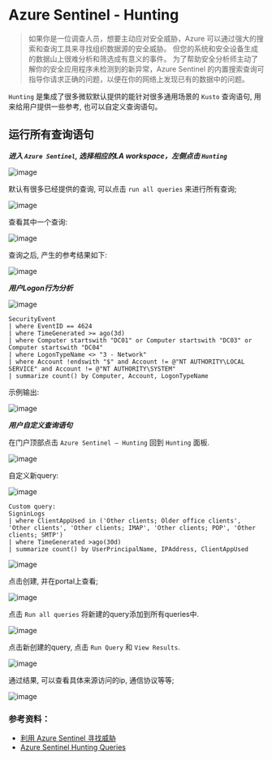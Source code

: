 # Azure Sentinel - Hunting

> 如果你是一位调查人员，想要主动应对安全威胁，Azure 可以通过强大的搜索和查询工具来寻找组织数据源的安全威胁。 但您的系统和安全设备生成的数据山上很难分析和筛选成有意义的事件。 为了帮助安全分析师主动了解你的安全应用程序未检测到的新异常，Azure Sentinel 的内置搜索查询可指导你请求正确的问题，以便在你的网络上发现已有的数据中的问题。

 `Hunting` 是集成了很多微软默认提供的能针对很多通用场景的 `Kusto` 查询语句, 用来给用户提供一些参考, 也可以自定义查询语句。


## 运行所有查询语句 

***进入 `Azure Sentinel`, 选择相应的LA workspace，左侧点击 `Hunting`***

![image](./images/Hunting/01.png)
 
默认有很多已经提供的查询, 可以点击 `run all queries` 来进行所有查询;

![image](./images/Hunting/02.png)
 
查看其中一个查询:

![image](./images/Hunting/03.png)

 查询之后, 产生的参考结果如下:

 ![image](./images/Hunting/04.png)

 
***用户Logon行为分析***

 ![image](./images/Hunting/05.png)

 
```
SecurityEvent
| where EventID == 4624
| where TimeGenerated >= ago(3d)
| where Computer startswith "DC01" or Computer startswith "DC03" or Computer startswith "DC04"
| where LogonTypeName <> "3 - Network" 
| where Account !endswith "$" and Account != @"NT AUTHORITY\LOCAL SERVICE" and Account != @"NT AUTHORITY\SYSTEM"
| summarize count() by Computer, Account, LogonTypeName
```

示例输出:
 
![image](./images/Hunting/06.png)


***用户自定义查询语句***

在门户顶部点击 `Azure Sentinel – Hunting` 回到 `Hunting` 面板.

 ![image](./images/Hunting/07.png)

 
自定义新query: 

 ![image](./images/Hunting/08.png)

```
Custom query: 
SigninLogs
| where ClientAppUsed in ('Other clients; Older office clients', 'Other clients', 'Other clients; IMAP', 'Other clients; POP', 'Other clients; SMTP')
| where TimeGenerated >ago(30d)
| summarize count() by UserPrincipalName, IPAddress, ClientAppUsed
```

![image](./images/Hunting/09.png)

点击创建, 并在portal上查看;

 ![image](./images/Hunting/10.png)

点击 `Run all queries` 将新建的query添加到所有queries中.

![image](./images/Hunting/11.png)

点击新创建的query, 点击 `Run Query` 和 `View Results`.

![image](./images/Hunting/12.png)
 
通过结果, 可以查看具体来源访问的ip, 通信协议等等;

![image](./images/Hunting/13.png)



### 参考资料：
- [利用 Azure Sentinel 寻找威胁](https://docs.microsoft.com/zh-cn/azure/sentinel/hunting)
- [Azure Sentinel Hunting Queries](https://github.com/Azure/Azure-Sentinel/tree/master/Hunting%20Queries)


